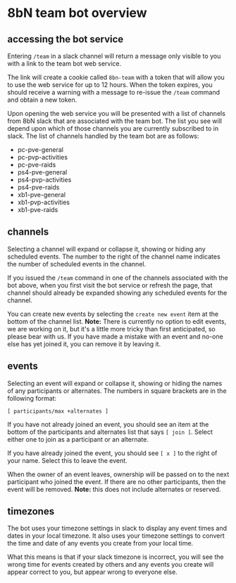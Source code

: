 # 8bN team bot overview

## accessing the bot service

Entering `/team` in a slack channel will return a message only visible to you with a link to the team bot web service.

The link will create a cookie called `8bn-team` with a token that will allow you to use the web service for up to 12 hours.  When the token expires, you should receive a warning with a message to re-issue the `/team` command and obtain a new token.

Upon opening the web service you will be presented with a list of channels from 8bN slack that are associated with the team bot.  The list you see will depend upon which of those channels you are currently subscribed to in slack.  The  list of channels handled by the team bot are as follows:

* pc-pve-general
* pc-pvp-activities
* pc-pve-raids
* ps4-pve-general
* ps4-pvp-activities
* ps4-pve-raids
* xb1-pve-general
* xb1-pvp-activities
* xb1-pve-raids

## channels

Selecting a channel will expand or collapse it, showing or hiding any scheduled events.  The number to the right of the channel name indicates the number of scheduled events in the channel.

If you issued the `/team` command in one of the channels associated with the bot above, when you first visit the bot service or refresh the page, that channel should already be expanded showing any scheduled events for the channel.

You can create new events by selecting the `create new event` item at the bottom of the channel list.  **Note:** There is currently no option to edit events, we are working on it, but it's a little more tricky than first anticipated, so please bear with us.  If you have made a mistake with an event and no-one else has yet joined it, you can remove it by leaving it.

## events

Selecting an event will expand or collapse it, showing or hiding the names of any participants or alternates.  The numbers in square brackets are in the following format:

`[ participants/max +alternates ]`

If you have not already joined an event, you should see an item at the bottom of the participants and alternates list that says `[ join ]`.  Select either one to join as a participant or an alternate.

If you have already joined the event, you should see `[ x ]` to the right of your name.  Select this to leave the event.

When the owner of an event leaves, ownership will be passed on to the next participant who joined the event.  If there are no other participants, then the event will be removed.  **Note:** this does not include alternates or reserved.

## timezones

The bot uses your timezone settings in slack to display any event times and dates in your local timezone.  It also uses your timezone settings to convert the time and date of any events you create from your local time.

What this means is that if your slack timezone is incorrect, you will see the wrong time for events created by others and any events you create will appear correct to you, but appear wrong to everyone else.
